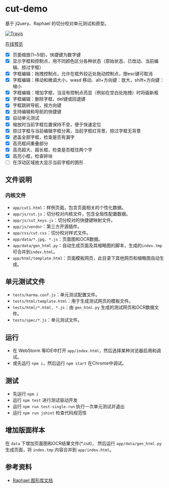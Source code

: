 # cut-demo

基于 jQuery、Raphael 的切分校对单元测试和原型。

[![Travis][travis_img]][travis]

[travis]: https://travis-ci.org/tripitakas/cut-demo
[travis_img]: https://travis-ci.org/tripitakas/cut-demo.svg?branch=master

[在线预览](http://ggbstudy.top/cut/)

- [x] 页面缩放(1~5倍)，快捷键为数字键
- [x] 显示字框和控制点，用不同颜色区分各种状态（原始状态、已改动、当前编辑、掠过字框）
- [x] 字框编辑：拖拽控制点，允许在框外较近处拖动控制点，按esc键可取消
- [x] 字框编辑：移动和微调大小，wasd 移动、alt+方向键：放大，shift+方向键：缩小
- [x] 字框编辑：增加字框，当没有控制点亮显（例如在空白处拖拽）时将画新框
- [x] 字框编辑：删除字框，del键或回退键
- [x] 字框跳转导航，按方向键
- [x] 支持编辑和导航的快捷键
- [x] 自动单元测试
- [x] 缩放时当前字框位置保持不变，便于快速定位
- [x] 掠过字框与当前编辑字框分离，当前字框红背景，掠过字框无背景
- [x] 遮盖全部字框，检查是否有漏字
- [x] 高亮框间重叠部分
- [x] 高亮超大、超长框，检查是否框住两个字
- [x] 高亮小框，检查碎块
- [ ] 在浮动区域放大显示当前字框的图形

## 文件说明

### 内核文件

- `app/cut1.html`：样例页面，包含页面相关的个性化数据。
- `app/js/cut.js`：切分校对内核文件，包含全局性配置数据。
- `app/js/cut_keys.js`：切分校对的快捷键映射文件。
- `app/js/vendor`：第三方开源插件。
- `app/css/cut.css`：切分校对样式文件。
- `app/data/*.jpg, *.js`：页面图和OCR数据。
- `app/data/gen_html.py`：自动生成页面及其缩略图的脚本，生成的`index.tmp` 可合并到`index.html`。
- `app/html/template.html`：页面模板网页，此目录下其他网页和缩略图自动生成。

## 单元测试文件

- `tests/karma.conf.js`：单元测试配置文件。
- `tests/html/template.html`：用于生成测试网页的模板文件。
- `tests/html/*.html, *.js`：由 `gen_html.py` 生成的测试网页和OCR数据文件。
- `tests/spec/*.js`：单元测试文件。

## 运行

- 在 WebStorm 等IDE中打开 `app/index.html`，然后选择某种浏览器启用和调试。
- 或先运行 `npm i`，然后运行 `npm start` 在Chrome中调试。

## 测试

- 先运行 `npm i`
- 运行 `npm test` 进行测试驱动开发
- 运行 `npm run test-single-run` 执行一次单元测试并退出
- 运行 `npm run jshint` 检查代码规范性

## 增加版面样本

在 `data` 下增加页面图和OCR结果文件(*.cut)，
然后运行 `app/data/gen_html.py` 生成页面，将 `index.tmp` 内容合并到 `app/index.html`。

## 参考资料

- [Raphael 图形库文档](http://dmitrybaranovskiy.github.io/raphael/reference.html)
